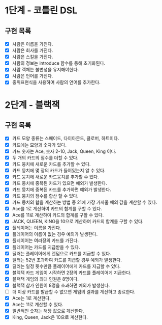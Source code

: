 # 1단계 - 코틀린 DSL

## 구현 목록

- [x] 사람은 이름을 가진다.
- [x] 사람은 회사를 가진다.
- [x] 사람은 스킬을 가진다.
- [x] 사람의 정보는 introduce 함수를 통해 초기화된다.
- [x] 사람 객체는 불변성을 유지해야한다.
- [x] 사람은 언어를 가진다.
- [x] 중위표현식을 사용하여 사람의 언어를 추가한다.

# 2단계 - 블랙잭

## 구현 목록

- [x] 카드 모양 종류는 스페이드, 다이아몬드, 클로버, 하트이다.
- [x] 카드에는 모양과 숫자가 있다.
- [x] 카드 숫자는 Ace, 숫자 2-10, Jack, Queen, King 이다.
- [x] 두 개의 카드의 점수를 더할 수 있다.
- [x] 카드 뭉치에 새로운 카드를 추가할 수 있다.
- [x] 카드 뭉치에 몇 장의 카드가 들어있는지 알 수 있다.
- [x] 카드 뭉치에 새로운 카드뭉치를 추가할 수 있다.
- [x] 카드 뭉치에 중복된 카드가 있으면 예외가 발생한다.
- [x] 카드 뭉치에 중복된 카드를 추가하면 예외가 발생한다.
- [x] 카드 뭉치의 점수를 합산 할 수 있다.
- [x] 카드 뭉치의 합을 계산하는 방법 중 21에 가장 가까울 때의 값을 계산할 수 있다.
- [x] Ace를 1로 계산하여 카드의 합계를 구할 수 있다.
- [x] Ace를 11로 계산하여 카드의 합계를 구할 수 있다.
- [x] JACK, QUEEN, KING을 10으로 계산하여 카드의 합계를 구할 수 있다.
- [x] 플레이어는 이름을 가진다.
- [x] 플레이어의 이름이 없는 경우 예외가 발생한다.
- [x] 플레이어는 여러장의 카드를 가진다.
- [x] 플레이어는 카드를 지급받을 수 있다.
- [x] 딜러는 플레이어에게 랜덤으로 카드를 지급할 수 있다.
- [x] 딜러는 52번 초과하여 카드를 지급할 경우 예외가 발생한다.
- [x] 딜러는 일정 횟수만큼 플레이어에게 카드를 지급할 수 있다.
- [x] 블랙잭 카드 게임이 시작하면 2장의 카드를 플레이어게 지급한다.
- [x] 블랙잭 게임의 최대 인원은 8명이다.
- [x] 블랙잭 참가 인원이 8명을 초과하면 예외가 발생한다.
- [ ] 더 이상 카드를 발급할 수 없으면 게임의 결과를 계산하고 종료한다.
- [x] Ace는 1로 계산한다.
- [x] Ace는 11로 계산할 수 있다.
- [x] 일반적인 숫자는 해당 값으로 계산한다.
- [x] King, Queen, Jack은 10으로 계산한다.
